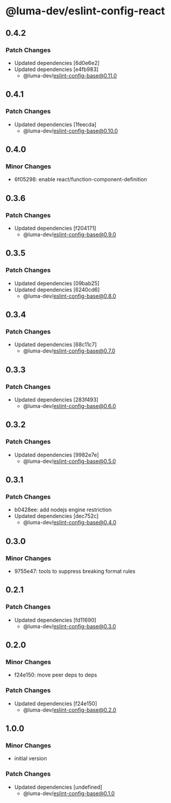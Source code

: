 # @luma-dev/eslint-config-react

## 0.4.2

### Patch Changes

- Updated dependencies [6d0e6e2]
- Updated dependencies [e4fb983]
  - @luma-dev/eslint-config-base@0.11.0

## 0.4.1

### Patch Changes

- Updated dependencies [1feecda]
  - @luma-dev/eslint-config-base@0.10.0

## 0.4.0

### Minor Changes

- 6f05298: enable react/function-component-definition

## 0.3.6

### Patch Changes

- Updated dependencies [f204171]
  - @luma-dev/eslint-config-base@0.9.0

## 0.3.5

### Patch Changes

- Updated dependencies [09bab25]
- Updated dependencies [6240cd6]
  - @luma-dev/eslint-config-base@0.8.0

## 0.3.4

### Patch Changes

- Updated dependencies [68c11c7]
  - @luma-dev/eslint-config-base@0.7.0

## 0.3.3

### Patch Changes

- Updated dependencies [283f493]
  - @luma-dev/eslint-config-base@0.6.0

## 0.3.2

### Patch Changes

- Updated dependencies [9982e7e]
  - @luma-dev/eslint-config-base@0.5.0

## 0.3.1

### Patch Changes

- b0428ee: add nodejs engine restriction
- Updated dependencies [dec752c]
  - @luma-dev/eslint-config-base@0.4.0

## 0.3.0

### Minor Changes

- 9755e47: tools to suppress breaking format rules

## 0.2.1

### Patch Changes

- Updated dependencies [fd11690]
  - @luma-dev/eslint-config-base@0.3.0

## 0.2.0

### Minor Changes

- f24e150: move peer deps to deps

### Patch Changes

- Updated dependencies [f24e150]
  - @luma-dev/eslint-config-base@0.2.0

## 1.0.0

### Minor Changes

- initial version

### Patch Changes

- Updated dependencies [undefined]
  - @luma-dev/eslint-config-base@0.1.0
